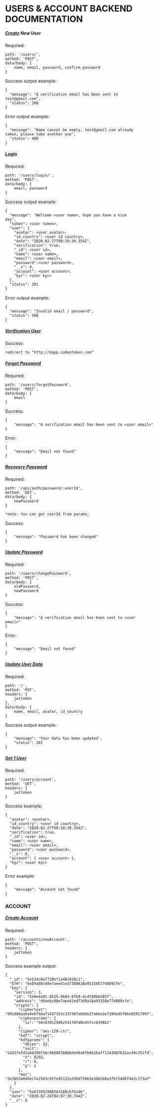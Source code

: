 # USERS & ACCOUNT BACKEND DOCUMENTATION



##### <u>Create</u> New User

Required:

```
path: '/users/',
method: 'POST',
data/body: {
	name, email, password, confirm_password
}
```

Success output example:

```
{
  "message": "A verification email has been sent to 						test@gmail.com",
  "status": 200
}
```

Error output example: 

```
{
  "message": "Name cannot be empty, test@gmail.com already 					taken, please take another one",
  "status": 400
}
```



##### <u>Login</u>

Required: 

```
path: '/users/login/',
method: 'POST',
data/body: {
	email, password
}
```

Success output example:

```
{
  "message": "Welcome <user name>, hope you have a nice 				day",
  "token": <user token>,
  "user": {
    "avatar": <user avatar>,
    "id_country": <user id country>,
    "date": "2020-02-27T09:10:39.354Z",
    "verification": true,
    "_id": <user id>,
    "name": <user name>,
    "email": <user email>,
    "password":<user password>,
    "__v": 0,
    "account": <user account>,
    "kyc": <user kyc>
  },
  "status": 201
}
```

Error output example:

```
{
  "message": "Invalid email / password",
  "status": 500
}
```



##### <u>Verification User</u>

Success:

```
redirect to "http://dapp.codeotoken.com"
```



##### <u>Forgot Password</u>

Required:

```
path: '/users/forgotPassword',
method: 'POST',
data/body: {
	email
}
```

Success: 

```
{
	"message": "A verification email has been sent to <user email>"
}
```

Error:

```
{
	"message": "Email not found"
}
```

##### **<u>Recovery Password</u>**

Required: 

```
path: '/api/auth/password/:userId',
method: 'GET',
data/body: {
	newPassword
}

*note: You can get userId from params;
```

Success:

```
{
	"message": "Password has been changed"
}
```



##### <u>Update **Password**</u>

Required: 

```
path: '/users/changePassword',
method: 'POST',
data/body: {
	oldPassword,
	newPassword
}
```

Success:

```
{
	"message": "A verification email has been sent to <user 				email>"
}
```

Error: 

```
{
	"message": "Email not found"
}
```



##### <u>Update User Data</u>

Required: 

```
path: '/',
method: 'PUT',
headers: {
	jwttoken
},
data/body: {
	name, email, avatar, id_country
}
```

Success output example: 

```
{
	"message": 'Your data has been updated',
	"status": 201
}
```



##### <u>Get 1 User</u>

Required: 

```
path: '/users/account',
method: 'GET',
headers: {
	jwttoken
}
```

Success example: 

```
{
  "avatar": <avatar>,
  "id_country": <user id country>,
  "date": "2020-02-27T09:10:39.354Z",
  "verification": true,
  "_id": <user id>,
  "name": <user name>,
  "email": <user email>,
  "password": <user password>,
  "__v": 0,
  "account": { <user account> },
  "kyc": <user kyc>
}
```

Error example:

```
{
	"message": "Account not found"
}
```



### **ACCOUNT**



##### <u>**Create Account**</u>

Required: 

```
path: '/accounts/newAccount',
method: 'POST',
headers: {
	jwttoken
}
```

Success example output:

```
{
  "_id": "5e534c0a7720bf1a48c018c1",
  "ETH": "0xD9aEBc08e7aee41ed73D9A1Ba93158E774089CFe",
  "key": {
    "version": 3,
    "id": "5e9e4a91-8535-4b04-8fb9-4cdf89b6385f",
    "address": "d9aebc08e7aee41ed73d9a1ba93158e774089cfe",
    "crypto": {
      "ciphertext": "09198daada4e6f9da71437153c337387eb93e27ab6a2ef199ed5f06e92917997",
      "cipherparams": {
        "iv": "56c87812506254178fd8e457cc6298b1"
      },
      "cipher": "aes-128-ctr",
      "kdf": "scrypt",
      "kdfparams": {
        "dklen": 32,
        "salt": "a1617efd2a6b39bf56c968887b066de98a9fb8616aff1343087b32ac49c251fd",
        "n": 8192,
        "r": 8,
        "p": 1
      },
      "mac": "3e30534849ecfa2563c927e95122a339d75063e3062b0a3fbf2408f442c1f3a7"
    }
  },
  "user": "5e533952988563168cbfb14b",
  "date": "2020-02-24T04:07:38.744Z",
  "__v": 0
}
```































